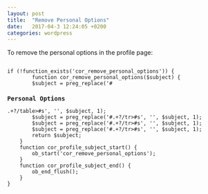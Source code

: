 ```yaml
---
layout: post
title:  "Remove Personal Options"
date:   2017-04-3 12:24:05 +0200
categories: wordpress
---
```


To remove the personal options in the profile page:

<code>
if (!function_exists('cor_remove_personal_options')) {
        function cor_remove_personal_options($subject) {
        $subject = preg_replace('#<h3>Personal Options</h3>.+?/table>#s', '', $subject, 1);
        $subject = preg_replace('#<label for="aim"></label>.+?/tr>#s', '', $subject, 1);
        $subject = preg_replace('#<label for="yim"></label>.+?/tr>#s', '', $subject, 1);
        $subject = preg_replace('#<label for="jabber"></label>.+?/tr>#s', '', $subject, 1);
        return $subject;
    }
    function cor_profile_subject_start() {
        ob_start('cor_remove_personal_options');
    }
    function cor_profile_subject_end() {
        ob_end_flush();
    }
}
</code>
